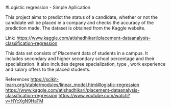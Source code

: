 #Logistic regression - Simple Apllication


This project aims to predict the status of a candidate, whether or not the candidate will be placed in a company and checks the accuracy of the prediction made.
The dataset is obtained from the Kaggle website.

Link: https://www.kaggle.com/atishadhikari/placement-dataanalysis-classification-regression

This data set consists of Placement data of students in a campus. It includes secondary and higher secondary school percentage and their specialization. It also includes degree specialization, type , work experience and salary offers to the placed students.

References
https://scikit-learn.org/stable/modules/linear_model.html#logistic-regression
https://www.kaggle.com/atishadhikari/placement-dataanalysis-classification-regression
https://www.youtube.com/watch?v=HYcXgN9HaTM
